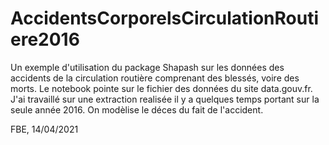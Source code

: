 # AccidentsCorporelsCirculationRoutiere2016

Un exemple d'utilisation du package Shapash sur les données des accidents de la circulation routière comprenant des blessés, voire des morts.
Le notebook pointe sur le fichier des données du site data.gouv.fr. J'ai travaillé sur une extraction realisée il y a quelques temps portant sur la seule année 2016.
On modèlise le déces du fait de l'accident.

FBE, 14/04/2021
